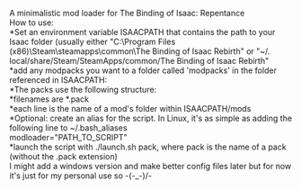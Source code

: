 A minimalistic mod loader for The Binding of Isaac: Repentance  
How to use:  
*Set an environment variable ISAACPATH that contains the path to your Isaac folder (usually either "C:\Program Files (x86)\Steam\steamapps\common\The Binding of Isaac Rebirth" or "~/. local/share/Steam/SteamApps/common/The Binding of Isaac Rebirth"  
*add any modpacks you want to a folder called 'modpacks' in the folder referenced in ISAACPATH:  
  *The packs use the following structure:  
    *filenames are *.pack  
    *each line is the name of a mod's folder within ISAACPATH/mods  
*Optional: create an alias for the script. In Linux, it's as simple as adding the following line to ~/.bash_aliases  
modloader="PATH_TO_SCRIPT"  
*launch the script with ./launch.sh pack, where pack is the name of a pack (without the .pack extension)  
I might add a windows version and make better config files later but for now it's just for my personal use so -\(-_-)/-  
